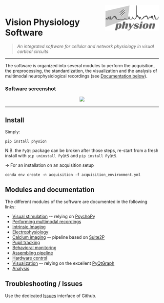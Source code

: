 <!--<div><img src="https://github.com/yzerlaut/physion/raw/master/docs/physion.png" alt="physion logo" width="35%" align="right" style="margin-left: 10px"></div>-->

<div><img src="./docs/physion.png" alt="physion logo" width="35%" align="right" style="margin-left: 10px"></div>

# Vision Physiology Software

> *An integrated software for cellular and network physiology in visual cortical circuits*

--------------------

The software is organized into several modules to perform the acquisition, the preprocessing, the standardization, the visualization and the analysis of multimodal neurophysiological recordings (see [Documentation below](README.md#modules-and-documentation)).


### Software screenshot

<p align="center">
  <img src="doc/screenshot.jpg"/>
</p>

--------------------

## Install

Simply:
```
pip install physion
```

N.B. the `PyQt` package can be broken after those steps, re-start from a fresh install with `pip uninstall PyQt5` and `pip install PyQt5`.

-> For an installation on an acquisition setup
```
conda env create -n acquisition -f acquisition_environment.yml
```

## Modules and documentation

The different modules of the software are documented in the following links:

- [Visual stimulation](src/physion/visual_stim/README.md) -- relying on [PsychoPy](https://psychopy.org)
- [Performing multimodal recordings](src/physion/exp/README.md)
- [Intrinsic Imaging](src/physion/intrinsic/README.md)
- [Electrophysiology](src/physion/electrophy/README.md)
- [Calcium imaging](src/physion/Ca_imaging/README.md) -- pipeline based on [Suite2P](https://github.com/MouseLand/suite2p)
- [Pupil tracking](src/physion/pupil/README.md)
- [Behavioral monitoring](src/physion/behavioral_monitoring/README.md) 
- [Assembling pipeline](src/physion/assembling/README.md)
- [Hardware control](src/physion/hardware_control/README.md)
- [Visualization](src/physion/dataviz/README.md) -- relying on the excellent [PyQtGraph](http://pyqtgraph.org/)
- [Analysis](src/physion/analysis/README.md)

## Troubleshooting / Issues

Use the dedicated [Issues](https://github.com/yzerlaut/physion/issues) interface of Github.
